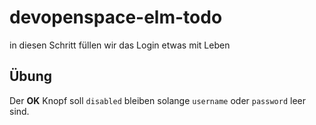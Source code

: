 # devopenspace-elm-todo

in diesen Schritt füllen wir das Login etwas mit Leben

## Übung

Der **OK** Knopf soll `disabled` bleiben solange `username` oder `password`
leer sind.
